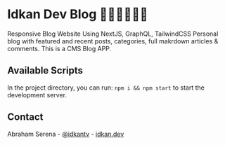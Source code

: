 # Idkan Dev Blog 👨🏻‍💻✍🏻📝
Responsive Blog Website Using NextJS, GraphQL, TailwindCSS
Personal blog with featured and recent posts, categories, full makrdown articles & comments.
This is a CMS Blog APP.

<!-- CONTACT -->
## Available Scripts
In the project directory, you can run: ```npm i && npm start``` to start the development server.

<!-- CONTACT -->
## Contact
Abraham Serena - [@idkantv](https://twitter.com/idkantv) -  [idkan.dev](https://idkan.dev/)